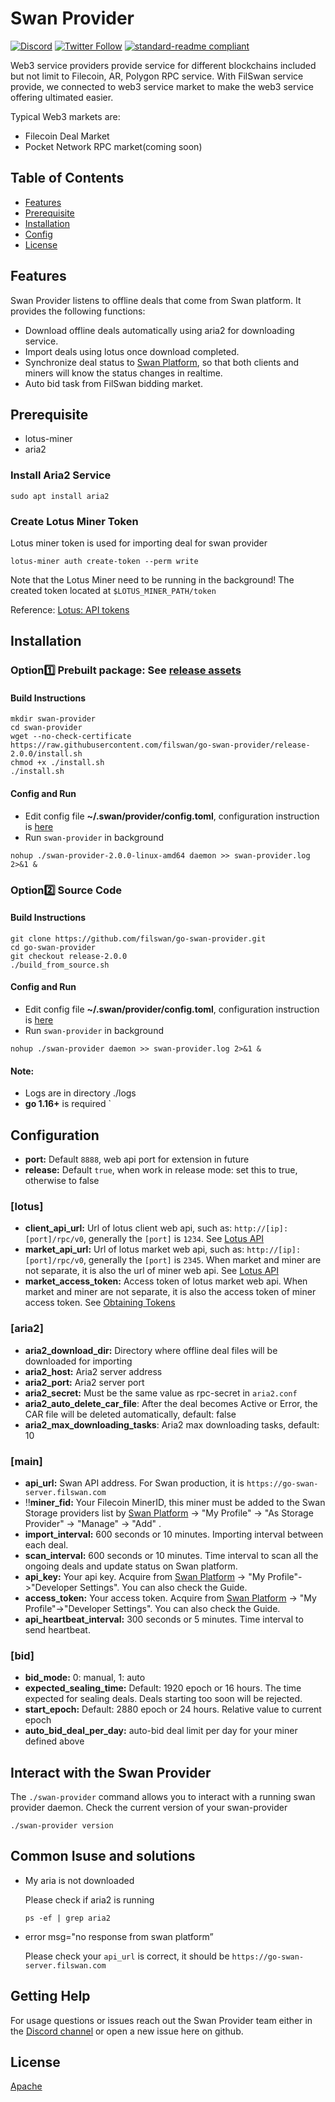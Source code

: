# Swan Provider
[![Discord](https://img.shields.io/discord/770382203782692945?label=Discord&logo=Discord)](https://discord.gg/MSXGzVsSYf)
[![Twitter Follow](https://img.shields.io/twitter/follow/0xfilswan)](https://twitter.com/0xfilswan)
[![standard-readme compliant](https://img.shields.io/badge/readme%20style-standard-brightgreen.svg)](https://github.com/RichardLitt/standard-readme)

Web3 service providers provide service for different blockchains included but not limit to Filecoin, AR, Polygon RPC service. With FilSwan service provide, we connected to web3 service market to make the web3 service offering ultimated easier.

Typical Web3 markets are:

* Filecoin Deal Market
* Pocket Network RPC market(coming soon)

## Table of Contents

- [Features](#Features)
- [Prerequisite](#Prerequisite)
- [Installation](#Installation)
- [Config](#Config)
- [License](#license)

## Features

Swan Provider listens to offline deals that come from Swan platform. It provides the following functions:

* Download offline deals automatically using aria2 for downloading service.
* Import deals using lotus once download completed.
* Synchronize deal status to [Swan Platform](https://console.filswan.com/#/dashboard), so that both clients and miners will know the status changes in realtime.
* Auto bid task from FilSwan bidding market.

## Prerequisite
- lotus-miner
- aria2
### Install Aria2 Service
```shell
sudo apt install aria2
```
### Create Lotus Miner Token
Lotus miner token is used for importing deal for swan provider
```shell
lotus-miner auth create-token --perm write
```
Note that the Lotus Miner need to be running in the background!
The created token located at `$LOTUS_MINER_PATH/token`

Reference: [Lotus: API tokens](https://lotus.filecoin.io/reference/basics/api-access/)

## Installation
### Option:one: **Prebuilt package**: See [release assets](https://github.com/filswan/go-swan-provider/releases)
####  Build Instructions
```shell
mkdir swan-provider
cd swan-provider
wget --no-check-certificate https://raw.githubusercontent.com/filswan/go-swan-provider/release-2.0.0/install.sh
chmod +x ./install.sh
./install.sh
```
#### Config and Run
- Edit config file **~/.swan/provider/config.toml**, configuration instruction is [here](#Config)
- Run `swan-provider` in background

```
nohup ./swan-provider-2.0.0-linux-amd64 daemon >> swan-provider.log 2>&1 & 
```
### Option:two: Source Code
####  Build Instructions
```shell
git clone https://github.com/filswan/go-swan-provider.git
cd go-swan-provider
git checkout release-2.0.0
./build_from_source.sh
```
#### Config and Run
- Edit config file **~/.swan/provider/config.toml**, configuration instruction is [here](#Config)
- Run `swan-provider` in background

```
nohup ./swan-provider daemon >> swan-provider.log 2>&1 & 
```
#### Note:
- Logs are in directory ./logs
- **go 1.16+** is required
  `
## Configuration
- **port:** Default `8888`, web api port for extension in future
- **release:** Default `true`, when work in release mode: set this to true, otherwise to false

### [lotus]
- **client_api_url:** Url of lotus client web api, such as: `http://[ip]:[port]/rpc/v0`, generally the `[port]` is `1234`. See [Lotus API](https://docs.filecoin.io/reference/lotus-api/)
- **market_api_url:** Url of lotus market web api, such as: `http://[ip]:[port]/rpc/v0`, generally the `[port]` is `2345`. When market and miner are not separate, it is also the url of miner web api. See [Lotus API](https://docs.filecoin.io/reference/lotus-api/)
- **market_access_token:** Access token of lotus market web api. When market and miner are not separate, it is also the access token of miner access token. See [Obtaining Tokens](https://docs.filecoin.io/build/lotus/api-tokens/#obtaining-tokens)

### [aria2]
- **aria2_download_dir:** Directory where offline deal files will be downloaded for importing
- **aria2_host:** Aria2 server address
- **aria2_port:** Aria2 server port
- **aria2_secret:** Must be the same value as rpc-secret in `aria2.conf`
- **aria2_auto_delete_car_file**: After the deal becomes Active or Error, the CAR file will be deleted automatically, default: false
- **aria2_max_downloading_tasks**: Aria2 max downloading tasks, default: 10

### [main]
- **api_url:** Swan API address. For Swan production, it is `https://go-swan-server.filswan.com`
- :bangbang:**miner_fid:** Your Filecoin MinerID, this miner must be added to the Swan Storage providers list by  [Swan Platform](https://console.filswan.com/#/dashboard) -> "My Profile" -> "As Storage Provider" -> "Manage" -> "Add" .
- **import_interval:** 600 seconds or 10 minutes. Importing interval between each deal.
- **scan_interval:** 600 seconds or 10 minutes. Time interval to scan all the ongoing deals and update status on Swan platform.
- **api_key:** Your api key. Acquire from [Swan Platform](https://console.filswan.com/#/dashboard) -> "My Profile"->"Developer Settings". You can also check the Guide.
- **access_token:** Your access token. Acquire from [Swan Platform](https://console.filswan.com/#/dashboard) -> "My Profile"->"Developer Settings". You can also check the Guide.
- **api_heartbeat_interval:** 300 seconds or 5 minutes. Time interval to send heartbeat.

### [bid]
- **bid_mode:** 0: manual, 1: auto
- **expected_sealing_time:**  Default: 1920 epoch or 16 hours. The time expected for sealing deals. Deals starting too soon will be rejected.
- **start_epoch:** Default: 2880 epoch or 24 hours. Relative value to current epoch
- **auto_bid_deal_per_day:** auto-bid deal limit per day for your miner defined above

## Interact with the Swan Provider
The `./swan-provider` command allows you to interact with a running swan provider daemon.
Check the current version of your swan-provider
```
./swan-provider version
```
## Common Isuse and solutions
* My aria is not downloaded

  Please check if aria2 is running
  ```shell
  ps -ef | grep aria2
  ```

* error msg="no response from swan platform”

  Please check your `api_url` is correct, it should be `https://go-swan-server.filswan.com`
## Getting Help

For usage questions or issues reach out the Swan Provider team either in the [Discord channel](http://discord.com/invite/KKGhy8ZqzK) or open a new issue here on github.

## License

[Apache](https://github.com/filswan/go-swan-provider/blob/main/LICENSE)


